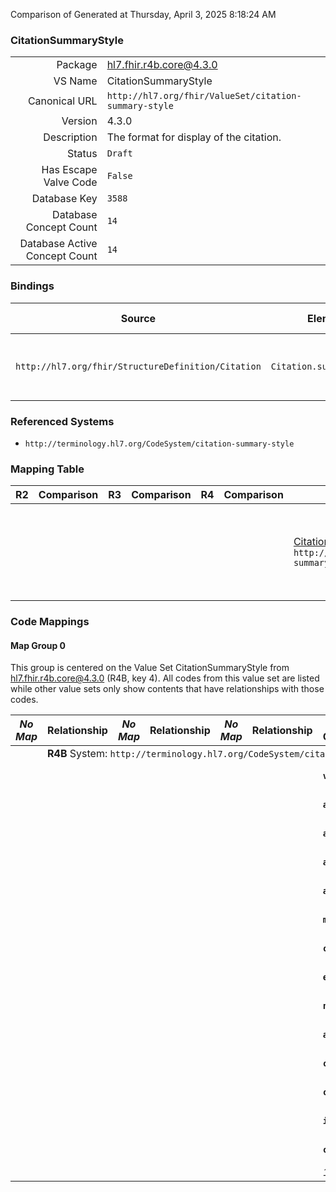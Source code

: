 Comparison of 
Generated at Thursday, April 3, 2025 8:18:24 AM

### CitationSummaryStyle

|      |     |
| ---: | --- |
| Package | hl7.fhir.r4b.core@4.3.0 |
| VS Name | CitationSummaryStyle |
| Canonical URL | `http://hl7.org/fhir/ValueSet/citation-summary-style` |
| Version | 4.3.0 |
| Description | The format for display of the citation. |
| Status | `Draft` |
| Has Escape Valve Code | `False` |
| Database Key | `3588` |
| Database Concept Count | `14` |
| Database Active Concept Count | `14` |
### Bindings

| Source | Element | Binding | Strength | Element Short |
| ------ | ------- | ------- | -------- | ------------- |
| `http://hl7.org/fhir/StructureDefinition/Citation` | `Citation.summary.style` | `http://hl7.org/fhir/ValueSet/citation-summary-style` | `Extensible` | Format for display of the citation |

### Referenced Systems

* `http://terminology.hl7.org/CodeSystem/citation-summary-style`
### Mapping Table

| R2 | Comparison | R3 | Comparison | R4 | Comparison | R4B | Comparison | R5
| --- | --- | --- | --- | --- | --- | --- | --- | ---
| | | | | | | [CitationSummaryStyle](/docs/R4B/ValueSets/CitationSummaryStyle.md)<br/> `http://hl7.org/fhir/ValueSet/citation-summary-style\|4.3.0` | →→→→→→→<br/>``<br/>- DBKey: `845`<br/>- Reviewed: `n/a`<br/>- By: `n/a`<br/>→→→→→→→<hr/>←←←←←←←<br/>``<br/>- DBKey: `1106`<br/>- Reviewed: `n/a`<br/>- By: `n/a`<br/>←←←←←←←| [CitationSummaryStyle](/docs/R5/ValueSets/CitationSummaryStyle.md)<br/> `http://hl7.org/fhir/ValueSet/citation-summary-style\|5.0.0` 

### Code Mappings


#### Map Group 0

This group is centered on the Value Set CitationSummaryStyle from hl7.fhir.r4b.core@4.3.0 (R4B, key 4).
All codes from this value set are listed while other value sets only show contents that have relationships with those codes.

| *No Map* | Relationship | *No Map* | Relationship | *No Map* | Relationship | R4B CitationSummaryStyle| Relationship | [R5 CitationSummaryStyle](/docs/R5/ValueSets/CitationSummaryStyle.md)
| --- | --- | --- | --- | --- | --- | --- | --- | ---
| <td colspan="8">**R4B** System: `http://terminology.hl7.org/CodeSystem/citation-summary-style`
| | | | | | | **`vancouver`**| _Equivalent_ <br/>(7880/10185)| `vancouver`
| | | | | | | **`ama11`**| _Equivalent_ <br/>(7884/10189)| `ama11`
| | | | | | | **`apa7`**| _Equivalent_ <br/>(7875/10180)| `apa7`
| | | | | | | **`apa6`**| _Equivalent_ <br/>(7876/10181)| `apa6`
| | | | | | | **`asa6`**| _Equivalent_ <br/>(7878/10183)| `asa6`
| | | | | | | **`mla8`**| _Equivalent_ <br/>(7873/10178)| `mla8`
| | | | | | | **`cochrane`**| _Equivalent_ <br/>(7882/10187)| `cochrane`
| | | | | | | **`elsevier-harvard`**| _Equivalent_ <br/>(7883/10188)| `elsevier-harvard`
| | | | | | | **`nature`**| _Equivalent_ <br/>(7874/10179)| `nature`
| | | | | | | **`acs`**| _Equivalent_ <br/>(7881/10186)| `acs`
| | | | | | | **`chicago-a-17`**| _Equivalent_ <br/>(7871/10176)| `chicago-a-17`
| | | | | | | **`chicago-b-17`**| _Equivalent_ <br/>(7872/10177)| `chicago-b-17`
| | | | | | | **`ieee`**| _Equivalent_ <br/>(7879/10184)| `ieee`
| | | | | | | **`comppub`**| _Equivalent_ <br/>(7877/10182)| `comppub`
| | | | | | | *14 of 14 codes used* | | *14 of 14 codes used* 

